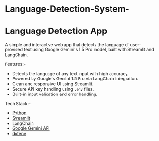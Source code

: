 # Language-Detection-System-
# Language Detection App

A simple and interactive web app that detects the language of user-provided text using Google Gemini's 1.5 Pro model, built with Streamlit and LangChain.

 Features:-
-  Detects the language of any text input with high accuracy.
-  Powered by Google's Gemini 1.5 Pro via LangChain integration.
-  Clean and responsive UI using Streamlit.
-  Secure API key handling using `.env` files.
-  Built-in input validation and error handling.

Tech Stack:-
- [Python](https://www.python.org/)
- [Streamlit](https://streamlit.io/)
- [LangChain](https://www.langchain.com/)
- [Google Gemini API](https://ai.google.dev/)
- [dotenv](https://pypi.org/project/python-dotenv/)


